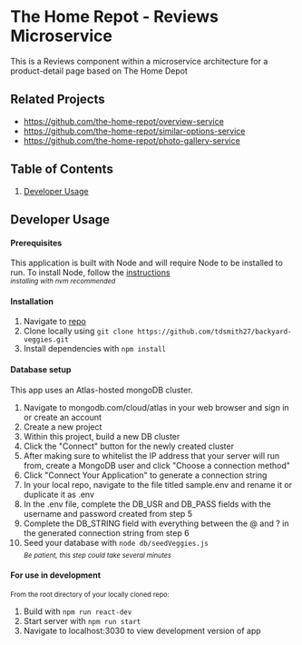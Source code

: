 # The Home Repot - Reviews Microservice

This is a Reviews component within a microservice architecture for a product-detail page based on The Home Depot

## Related Projects

- https://github.com/the-home-repot/overview-service
- https://github.com/the-home-repot/similar-options-service
- https://github.com/the-home-repot/photo-gallery-service

## Table of Contents

1. [Developer Usage](##DeveloperUsage)

## Developer Usage

#### Prerequisites

This application is built with Node and will require Node to be installed to run. To install Node, follow the [instructions](https://docs.npmjs.com/downloading-and-installing-node-js-and-npm) <br>
<sub>_installing with nvm recommended_</sub>

#### Installation

1. Navigate to [repo](https://github.com/tdsmith27/reviews-service)
2. Clone locally using `git clone https://github.com/tdsmith27/backyard-veggies.git`
3. Install dependencies with `npm install`

#### Database setup

This app uses an Atlas-hosted mongoDB cluster.

1. Navigate to mongodb.com/cloud/atlas in your web browser and sign in or create an account
2. Create a new project
3. Within this project, build a new DB cluster
4. Click the "Connect" button for the newly created cluster
5. After making sure to whitelist the IP address that your server will run from, create a MongoDB user and click "Choose a connection method"
6. Click "Connect Your Application" to generate a connection string
7. In your local repo, navigate to the file titled sample.env and rename it or duplicate it as .env
8. In the .env file, complete the DB_USR and DB_PASS fields with the username and password created from step 5
9. Complete the DB_STRING field with everything between the @ and ? in the generated connection string from step 6
10. Seed your database with `node db/seedVeggies.js`<br>
    <sub>_Be patient, this step could take several minutes_</sub>

#### For use in development

<sub>From the root directory of your locally cloned repo:</sub>

1. Build with `npm run react-dev`
2. Start server with `npm run start`
3. Navigate to localhost:3030 to view development version of app
